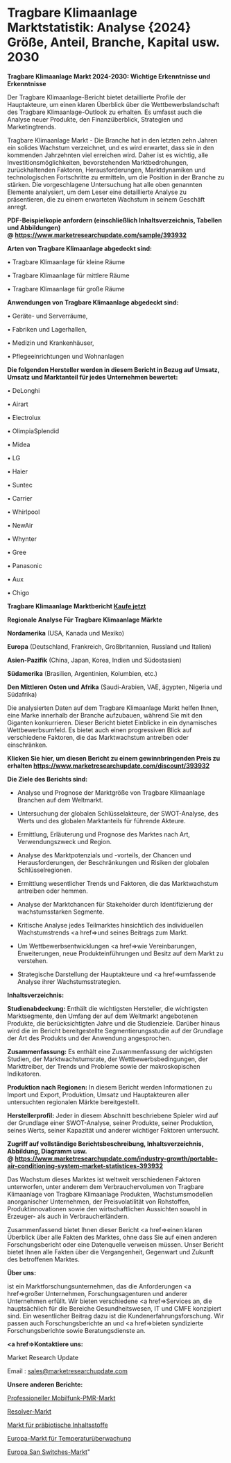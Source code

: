 # Tragbare Klimaanlage Marktstatistik: Analyse {2024} Größe, Anteil, Branche, Kapital usw. 2030

<strong>Tragbare Klimaanlage Markt 2024-2030: Wichtige Erkenntnisse und Erkenntnisse</strong>

Der Tragbare Klimaanlage-Bericht bietet detaillierte Profile der Hauptakteure, um einen klaren Überblick über die Wettbewerbslandschaft des Tragbare Klimaanlage-Outlook zu erhalten. Es umfasst auch die Analyse neuer Produkte, den Finanzüberblick, Strategien und Marketingtrends.

Tragbare Klimaanlage Markt - Die Branche hat in den letzten zehn Jahren ein solides Wachstum verzeichnet, und es wird erwartet, dass sie in den kommenden Jahrzehnten viel erreichen wird. Daher ist es wichtig, alle Investitionsmöglichkeiten, bevorstehenden Marktbedrohungen, zurückhaltenden Faktoren, Herausforderungen, Marktdynamiken und technologischen Fortschritte zu ermitteln, um die Position in der Branche zu stärken. Die vorgeschlagene Untersuchung hat alle oben genannten Elemente analysiert, um dem Leser eine detaillierte Analyse zu präsentieren, die zu einem erwarteten Wachstum in seinem Geschäft anregt.

<strong><b>PDF-Beispielkopie anfordern (einschließlich Inhaltsverzeichnis, Tabellen und Abbildungen) @ </b></strong><strong><a href=https://www.marketresearchupdate.com/sample/393932><strong>https://www.marketresearchupdate.com/sample/393932</u></a></strong></strong>

<strong>Arten von Tragbare Klimaanlage abgedeckt sind:</strong>

• Tragbare Klimaanlage für kleine Räume

• Tragbare Klimaanlage für mittlere Räume

• Tragbare Klimaanlage für große Räume

<strong>Anwendungen von Tragbare Klimaanlage abgedeckt sind:</strong>

• Geräte- und Serverräume,

• Fabriken und Lagerhallen,

• Medizin und Krankenhäuser,

• Pflegeeinrichtungen und Wohnanlagen

<strong>Die folgenden Hersteller werden in diesem Bericht in Bezug auf Umsatz, Umsatz und Marktanteil für jedes Unternehmen bewertet:</strong>

• DeLonghi

• Airart

• Electrolux

• OlimpiaSplendid

• Midea

• LG

• Haier

• Suntec

• Carrier

• Whirlpool

• NewAir

• Whynter

• Gree

• Panasonic

• Aux

• Chigo

<strong>Tragbare Klimaanlage Marktbericht <a href=https://www.marketresearchupdate.com/buynow/393932>Kaufe jetzt</a></strong>

<strong>Regionale Analyse Für Tragbare Klimaanlage Märkte</strong>

<strong>Nordamerika</strong> (USA, Kanada und Mexiko)

<strong>Europa</strong> (Deutschland, Frankreich, Großbritannien, Russland und Italien)

<strong>Asien-Pazifik</strong> (China, Japan, Korea, Indien und Südostasien)

<strong>Südamerika</strong> (Brasilien, Argentinien, Kolumbien, etc.)

<strong>Den Mittleren</strong> <strong>Osten und Afrika</strong> (Saudi-Arabien, VAE, ägypten, Nigeria und Südafrika)

Die analysierten Daten auf dem Tragbare Klimaanlage Markt helfen Ihnen, eine Marke innerhalb der Branche aufzubauen, während Sie mit den Giganten konkurrieren. Dieser Bericht bietet Einblicke in ein dynamisches Wettbewerbsumfeld. Es bietet auch einen progressiven Blick auf verschiedene Faktoren, die das Marktwachstum antreiben oder einschränken.

<strong>Klicken Sie hier, um diesen Bericht zu einem gewinnbringenden Preis zu erhalten
</strong><strong><a href=https://www.marketresearchupdate.com/discount/393932>https://www.marketresearchupdate.com/discount/393932</b></u></strong></a>

<strong>Die Ziele des Berichts sind:</strong>

- Analyse und Prognose der Marktgröße von Tragbare Klimaanlage Branchen auf dem Weltmarkt.

- Untersuchung der globalen Schlüsselakteure, der SWOT-Analyse, des Werts und des globalen Marktanteils für führende Akteure.

- Ermittlung, Erläuterung und Prognose des Marktes nach Art, Verwendungszweck und Region.

- Analyse des Marktpotenzials und -vorteils, der Chancen und Herausforderungen, der Beschränkungen und Risiken der globalen Schlüsselregionen.

- Ermittlung wesentlicher Trends und Faktoren, die das Marktwachstum antreiben oder hemmen.

- Analyse der Marktchancen für Stakeholder durch Identifizierung der wachstumsstarken Segmente.

- Kritische Analyse jedes Teilmarktes hinsichtlich des individuellen Wachstumstrends <a href=>und</a> seines Beitrags zum Markt.

- Um Wettbewerbsentwicklungen <a href=>wie</a> Vereinbarungen, Erweiterungen, neue Produkteinführungen und Besitz auf dem Markt zu verstehen.

- Strategische Darstellung der Hauptakteure und <a href=>umfas</a>sende Analyse ihrer Wachstumsstrategien.

<strong>Inhaltsverzeichnis:</strong>

<strong>Studienabdeckung:</strong> Enthält die wichtigsten Hersteller, die wichtigsten Marktsegmente, den Umfang der auf dem Weltmarkt angebotenen Produkte, die berücksichtigten Jahre und die Studienziele. Darüber hinaus wird die im Bericht bereitgestellte Segmentierungsstudie auf der Grundlage der Art des Produkts und der Anwendung angesprochen.

<strong>Zusammenfassung:</strong> Es enthält eine Zusammenfassung der wichtigsten Studien, der Marktwachstumsrate, der Wettbewerbsbedingungen, der Markttreiber, der Trends und Probleme sowie der makroskopischen Indikatoren.

<strong>Produktion nach Regionen:</strong> In diesem Bericht werden Informationen zu Import und Export, Produktion, Umsatz und Hauptakteuren aller untersuchten regionalen Märkte bereitgestellt.

<strong>Herstellerprofil:</strong> Jeder in diesem Abschnitt beschriebene Spieler wird auf der Grundlage einer SWOT-Analyse, seiner Produkte, seiner Produktion, seines Werts, seiner Kapazität und anderer wichtiger Faktoren untersucht.

<strong><b>Zugriff auf vollständige Berichtsbeschreibung, Inhaltsverzeichnis, Abbildung, Diagramm usw. @ </b></strong><strong><a href=https://www.marketresearchupdate.com/industry-growth/portable-air-conditioning-system-market-statistices-393932>https://www.marketresearchupdate.com/industry-growth/portable-air-conditioning-system-market-statistices-393932</a></strong>

Das Wachstum dieses Marktes ist weltweit verschiedenen Faktoren unterworfen, unter anderem dem Verbrauchervolumen von Tragbare Klimaanlage von Tragbare Klimaanlage Produkten, Wachstumsmodellen anorganischer Unternehmen, der Preisvolatilität von Rohstoffen, Produktinnovationen sowie den wirtschaftlichen Aussichten sowohl in Erzeuger- als auch in Verbraucherländern.

Zusammenfassend bietet Ihnen dieser Bericht <a href=>einen</a> klaren Überblick über alle Fakten des Marktes, ohne dass Sie auf einen anderen Forschungsbericht oder eine Datenquelle verweisen müssen. Unser Bericht bietet Ihnen alle Fakten über die Vergangenheit, Gegenwart und Zukunft des betroffenen Marktes.

<strong>Über uns:</strong>

 ist ein Marktforschungsunternehmen, das die Anforderungen <a href=>großer</a> Unternehmen, Forschungsagenturen und anderer Unternehmen erfüllt. Wir bieten verschiedene <a href=>Services</a> an, die hauptsächlich für die Bereiche Gesundheitswesen, IT und CMFE konzipiert sind. Ein wesentlicher Beitrag dazu ist die Kundenerfahrungsforschung. Wir passen auch Forschungsberichte an und <a href=>bieten</a> syndizierte Forschungsberichte sowie Beratungsdienste an.

<strong><a href=>Kontaktiere uns:</a></strong>

Market Research Update

Email : sales@marketresearchupdate.com

<strong>Unsere anderen Berichte:</strong>

<a href=https://www.linkedin.com/pulse/professional-mobile-radio-pmr-market-2023-challenges>Professioneller Mobilfunk-PMR-Markt</a>

<a href=https://www.linkedin.com/pulse/resolvers-market-2023-remarking-enormous-growth>Resolver-Markt</a>

<a href=https://www.linkedin.com/pulse/prebiotic-ingredients-market-research-report>Markt für präbiotische Inhaltsstoffe</a>

<a href=https://www.linkedin.com/pulse/europe-temperature-monitoring-market-2030-future-demand>Europa-Markt für Temperaturüberwachung</a>

<a href=https://www.linkedin.com/pulse/europe-san-switches-market-size2023-2030-analysis-research>Europa San Switches-Markt</a>"

